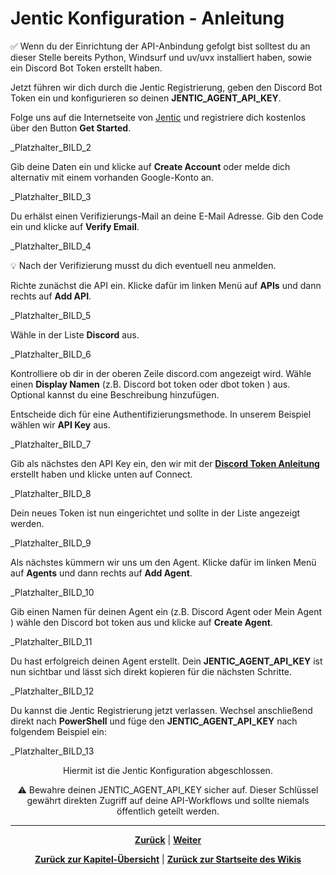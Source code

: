 # Jentic Konfiguration - Anleitung

✅ Wenn du der Einrichtung der API-Anbindung gefolgt bist solltest du an dieser Stelle bereits Python, Windsurf und uv/uvx installiert haben, sowie ein Discord Bot Token erstellt haben.

Jetzt führen wir dich durch die Jentic Registrierung, geben den Discord Bot Token ein und konfigurieren so deinen **JENTIC_AGENT_API_KEY**.

Folge uns auf die Internetseite von <a href="https://jentic.com/">Jentic</a> und registriere dich kostenlos über den Button **Get Started**.

_Platzhalter_BILD_2

Gib deine Daten ein und klicke auf **Create Account** oder melde dich alternativ mit einem vorhanden Google-Konto an.

_Platzhalter_BILD_3

Du erhälst einen Verifizierungs-Mail an deine E-Mail Adresse. Gib den Code ein und klicke auf **Verify Email**.

_Platzhalter_BILD_4

💡 Nach der Verifizierung musst du dich eventuell neu anmelden.

Richte zunächst die API ein. Klicke dafür im linken Menü auf **APIs** und dann rechts auf **Add API**.

_Platzhalter_BILD_5

Wähle in der Liste **Discord** aus.

_Platzhalter_BILD_6

Kontrolliere ob dir in der oberen Zeile discord.com angezeigt wird. Wähle einen **Display Namen** (z.B. Discord bot token oder dbot token ) aus. Optional kannst du eine Beschreibung hinzufügen.

Entscheide dich für eine Authentifizierungsmethode. In unserem Beispiel wählen wir **API Key** aus.

_Platzhalter_BILD_7

Gib als nächstes den API Key ein, den wir mit der <a href="/docs/04-tools/04-windsurf/01-ueberblick/01-api_anbindungen_und_externe_modelle/01-discord_token/README.md"><strong>Discord Token Anleitung</strong></a> erstellt haben und klicke unten auf Connect.

_Platzhalter_BILD_8

Dein neues Token ist nun eingerichtet und sollte in der Liste angezeigt werden.

_Platzhalter_BILD_9

Als nächstes kümmern wir uns um den Agent. Klicke dafür im linken Menü auf **Agents** und dann rechts auf **Add Agent**.

_Platzhalter_BILD_10

Gib einen Namen für deinen Agent ein (z.B. Discord Agent oder Mein Agent ) wähle den Discord bot token aus und klicke auf **Create Agent**.

_Platzhalter_BILD_11

Du hast erfolgreich deinen Agent erstellt. Dein **JENTIC_AGENT_API_KEY** ist nun sichtbar und lässt sich direkt kopieren für die nächsten Schritte.

_Platzhalter_BILD_12

Du kannst die Jentic Registrierung jetzt verlassen. Wechsel anschließend direkt nach **PowerShell** und füge den **JENTIC_AGENT_API_KEY** nach folgendem Beispiel ein:

_Platzhalter_BILD_13

<p align="center">Hiermit ist die Jentic Konfiguration abgeschlossen.</p>

<p align="center">⚠️ Bewahre deinen JENTIC_AGENT_API_KEY sicher auf. Dieser Schlüssel gewährt direkten Zugriff auf deine API-Workflows und sollte niemals öffentlich geteilt werden.</p>

---

<p align="center">
<a href="/docs/04-tools/04-windsurf/01-ueberblick/02-api_anbindungen_und_externe_modelle/01-discord_token/README.md"><strong>Zurück</strong></a> | <a href="/docs/04-tools/04-windsurf/01-ueberblick/03-workflows_und_automatisierungsprozesse/README.md"><strong>Weiter</strong></a>
</p>

<p align="center">
<a href="/docs/04-tools/04-windsurf/README.md/#dieses-thema-beinhaltet-folgende-kapitel"><strong>Zurück zur Kapitel-Übersicht</strong></a> | <a href="/docs/00-willkommen/README.md"><strong>Zurück zur Startseite des Wikis</strong></a>
</p>